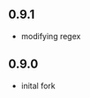<!-- https://developers.home-assistant.io/docs/add-ons/presentation#keeping-a-changelog -->

<!-- ## 1.0.0

- Initial release -->

## 0.9.1

- modifying regex
## 0.9.0

- inital fork

